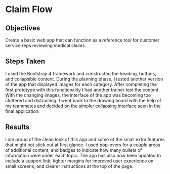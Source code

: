 # Claim Flow

## Objectives
Create a basic web app that can function as a reference tool for customer service reps reviewing medical claims.

## Steps Taken
I used the Bootstrap 4 framework and constructed the heading, buttons, and collapsible content. During the planning phase, I tested another version of the app that displayed images for each category. After completing the first prototype with this functionality I had another trainer test the content. With the changing images, the interface of the app was becoming too cluttered and distracting. I went back to the drawing board with the help of my teammates and decided on the simpler collapsing interface seen in the final application.

## Results
I am proud of the clean look of this app and some of the small extra features that might not stick out at first glance. I used pop-overs for a couple areas of additional content, and badges to indicate how many bullets of information were under each topic. The app has also now been updated to include a support link, tighter margins for improved user experience on small screens, and clearer instructions at the top of the page.
